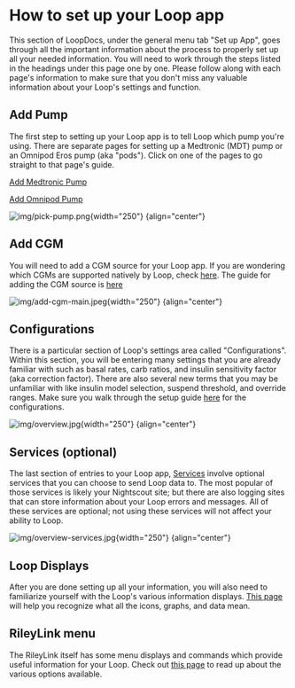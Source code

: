 # How to set up your Loop app

This section of LoopDocs, under the general menu tab "Set up App", goes through all the important information about the process to properly set up all your needed information. You will need to work through the steps listed in the headings under this page one by one. Please follow along with each page's information to make sure that you don't miss any valuable information about your Loop's settings and function.

## Add Pump

The first step to setting up your Loop app is to tell Loop which pump you're using. There are separate pages for setting up a Medtronic (MDT) pump or an Omnipod Eros pump (aka "pods"). Click on one of the pages to go straight to that page's guide.

[Add Medtronic Pump](loop-settings/mdt-pump.md)

[Add Omnipod Pump](loop-settings/omnipod-pump.md)

![img/pick-pump.png](img/pick-pump.png){width="250"}
{align="center"}

## Add CGM

You will need to add a CGM source for your Loop app. If you are wondering which CGMs are supported natively by Loop, check [here](../build/step4.md). The guide for adding the CGM source is [here](loop-settings/cgm.md)

![img/add-cgm-main.jpeg](img/add-cgm-main.jpeg){width="250"}
{align="center"}

## Configurations

There is a particular section of Loop's settings area called "Configurations". Within this section, you will be entering many settings that you are already familiar with such as basal rates, carb ratios, and insulin sensitivity factor (aka correction factor). There are also several new terms that you may be unfamiliar with like insulin model selection, suspend threshold, and override ranges. Make sure you walk through the setup guide [here](loop-settings/configurations.md) for the configurations.

![img/overview.jpg](img/overview.jpg){width="250"}
{align="center"}

## Services (optional)

The last section of entries to your Loop app, [Services](loop-settings/services.md) involve optional services that you can choose to send Loop data to. The most popular of those services is likely your Nightscout site; but there are also logging sites that can store information about your Loop errors and messages. All of these services are optional; not using these services will not affect your ability to Loop.

![img/overview-services.jpg](img/overview-services.jpg){width="250"}
{align="center"}

## Loop Displays

After you are done setting up all your information, you will also need to familiarize yourself with the Loop's various information displays. [This page](loop-settings/displays.md) will help you recognize what all the icons, graphs, and data mean.

## RileyLink menu

The RileyLink itself has some menu displays and commands which provide useful information for your Loop. Check out [this page](loop-settings/rileylink.md) to read up about the various options available.
